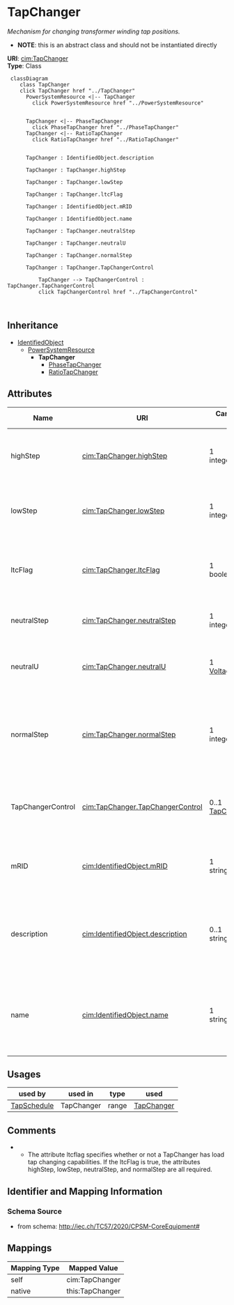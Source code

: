 # TapChanger


_Mechanism for changing transformer winding tap positions._




* __NOTE__: this is an abstract class and should not be instantiated directly


**URI**: [cim:TapChanger](http://iec.ch/TC57/CIM100#TapChanger)<br />
**Type**: Class




```mermaid
 classDiagram
    class TapChanger
    click TapChanger href "../TapChanger"
      PowerSystemResource <|-- TapChanger
        click PowerSystemResource href "../PowerSystemResource"
      

      TapChanger <|-- PhaseTapChanger
        click PhaseTapChanger href "../PhaseTapChanger"
      TapChanger <|-- RatioTapChanger
        click RatioTapChanger href "../RatioTapChanger"
      
      
      TapChanger : IdentifiedObject.description
        
      TapChanger : TapChanger.highStep
        
      TapChanger : TapChanger.lowStep
        
      TapChanger : TapChanger.ltcFlag
        
      TapChanger : IdentifiedObject.mRID
        
      TapChanger : IdentifiedObject.name
        
      TapChanger : TapChanger.neutralStep
        
      TapChanger : TapChanger.neutralU
        
      TapChanger : TapChanger.normalStep
        
      TapChanger : TapChanger.TapChangerControl
        
          TapChanger --> TapChangerControl : TapChanger.TapChangerControl
          click TapChangerControl href "../TapChangerControl"
        
      
```





## Inheritance
* [IdentifiedObject](IdentifiedObject.md)
    * [PowerSystemResource](PowerSystemResource.md)
        * **TapChanger**
            * [PhaseTapChanger](PhaseTapChanger.md)
            * [RatioTapChanger](RatioTapChanger.md)



## Attributes


| Name | URI | Cardinality and Range | Description | Inheritance |
| ---  | --- | --- | --- | --- |
| highStep | [cim:TapChanger.highStep](http://iec.ch/TC57/CIM100#TapChanger.highStep) | 1 <br />  integer  | Highest possible tap step position, advance from neutral | direct |
| lowStep | [cim:TapChanger.lowStep](http://iec.ch/TC57/CIM100#TapChanger.lowStep) | 1 <br />  integer  | Lowest possible tap step position, retard from neutral | direct |
| ltcFlag | [cim:TapChanger.ltcFlag](http://iec.ch/TC57/CIM100#TapChanger.ltcFlag) | 1 <br />  boolean  | Specifies whether or not a TapChanger has load tap changing capabilities | direct |
| neutralStep | [cim:TapChanger.neutralStep](http://iec.ch/TC57/CIM100#TapChanger.neutralStep) | 1 <br />  integer  | The neutral tap step position for this winding | direct |
| neutralU | [cim:TapChanger.neutralU](http://iec.ch/TC57/CIM100#TapChanger.neutralU) | 1 <br />  [Voltage](Voltage.md)  | Voltage at which the winding operates at the neutral tap setting | direct |
| normalStep | [cim:TapChanger.normalStep](http://iec.ch/TC57/CIM100#TapChanger.normalStep) | 1 <br />  integer  | The tap step position used in normal network operation for this winding | direct |
| TapChangerControl | [cim:TapChanger.TapChangerControl](http://iec.ch/TC57/CIM100#TapChanger.TapChangerControl) | 0..1 <br />  [TapChangerControl](TapChangerControl.md)  | The regulating control scheme in which this tap changer participates | direct |
| mRID | [cim:IdentifiedObject.mRID](http://iec.ch/TC57/CIM100#IdentifiedObject.mRID) | 1 <br />  string  | Master resource identifier issued by a model authority | [IdentifiedObject](IdentifiedObject.md) |
| description | [cim:IdentifiedObject.description](http://iec.ch/TC57/CIM100#IdentifiedObject.description) | 0..1 <br />  string  | The description is a free human readable text describing or naming the object | [IdentifiedObject](IdentifiedObject.md) |
| name | [cim:IdentifiedObject.name](http://iec.ch/TC57/CIM100#IdentifiedObject.name) | 1 <br />  string  | The name is any free human readable and possibly non unique text naming the o... | [IdentifiedObject](IdentifiedObject.md) |





## Usages

| used by | used in | type | used |
| ---  | --- | --- | --- |
| [TapSchedule](TapSchedule.md) | TapChanger | range | [TapChanger](TapChanger.md) |






## Comments

* -  The attribute ltcflag specifies whether or not a TapChanger has load tap changing capabilities.  If the ltcFlag is true, the attributes highStep, lowStep, neutralStep, and normalStep are all required.

## Identifier and Mapping Information







### Schema Source


* from schema: http://iec.ch/TC57/2020/CPSM-CoreEquipment#





## Mappings

| Mapping Type | Mapped Value |
| ---  | ---  |
| self | cim:TapChanger |
| native | this:TapChanger |




